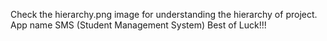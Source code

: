 Check the hierarchy.png image for understanding the hierarchy of project.
App name SMS (Student Management System)
Best of Luck!!!

